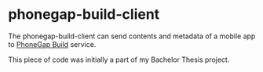 phonegap-build-client
=====================

The phonegap-build-client can send contents and metadata of a mobile app to <a href="https://build.phonegap.com/">PhoneGap Build</a> service.

This piece of code was initially a part of my Bachelor Thesis project.
